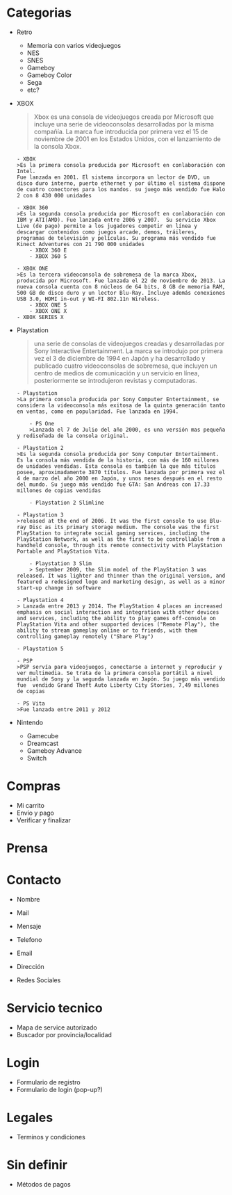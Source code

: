 # Categorias

-   Retro
    -   Memoria con varios videojuegos
    -   NES
    -   SNES
    -   Gameboy
    -   Gameboy Color
    -   Sega
    -   etc?
-   XBOX

    > Xbox es una consola de videojuegos creada por Microsoft que incluye una serie de videoconsolas desarrolladas por la misma compañía. La marca fue introducida por primera vez el 15 de noviembre de 2001 en los Estados Unidos, con el lanzamiento de la consola Xbox.

        - XBOX
        >Es la primera consola producida por Microsoft en conlaboración con Intel.
        Fue lanzada en 2001. El sistema incorpora un lector de DVD, un disco duro interno, puerto ethernet y por último el sistema dispone de cuatro conectores para los mandos. su juego más vendido fue Halo 2 con 8 430 000 unidades

        - XBOX 360
        >Es la segunda consola producida por Microsoft en conlaboración con IBM y ATI(AMD). Fue lanzada entre 2006 y 2007.  Su servicio Xbox Live (de pago) permite a los jugadores competir en línea y descargar contenidos como juegos arcade, demos, tráileres, programas de televisión y películas. Su programa más vendido fue Kinect Adventures con 21 790 000 unidades
            - XBOX 360 E
            - XBOX 360 S

        - XBOX ONE
        >Es la tercera videoconsola de sobremesa de la marca Xbox, producida por Microsoft. Fue lanzada el 22 de noviembre de 2013. La nueva consola cuenta con 8 núcleos de 64 bits, 8 GB de memoria RAM, 500 GB de disco duro y un lector Blu-Ray. Incluye además conexiones USB 3.0, HDMI in-out y WI-FI 802.11n Wireless.
            - XBOX ONE S
            - XBOX ONE X
        - XBOX SERIES X

-   Playstation

    > una serie de consolas de videojuegos creadas y desarrolladas por Sony Interactive Entertainment. La marca se introdujo por primera vez el 3 de diciembre de 1994 en Japón y ha desarrollado y publicado cuatro videoconsolas de sobremesa, que incluyen un centro de medios de comunicación y un servicio en línea, posteriormente se introdujeron revistas y computadoras.

        - Playstation
        >La primera consola producida por Sony Computer Entertainment, se considera la videoconsola más exitosa de la quinta generación tanto en ventas, como en popularidad. Fue lanzada en 1994.

            - PS One
            >Lanzada el 7 de Julio del año 2000, es una versión mas pequeña y rediseñada de la consola original.

        - Playstation 2
        >Es la segunda consola producida por Sony Computer Entertainment. Es la consola más vendida de la historia, con más de 160 millones de unidades vendidas. Esta consola es también la que más títulos posee, aproximadamente 3870 títulos. Fue lanzada por primera vez el 4 de marzo del año 2000 en Japón, y unos meses después en el resto del mundo. Su juego más vendido fue GTA: San Andreas con 17.33 millones de copias vendidas

            - Playstation 2 Slimline

        - Playstation 3
        >released at the end of 2006. It was the first console to use Blu-ray Disc as its primary storage medium. The console was the first PlayStation to integrate social gaming services, including the PlayStation Network, as well as the first to be controllable from a handheld console, through its remote connectivity with PlayStation Portable and PlayStation Vita.

            - Playstation 3 Slim
            > September 2009, the Slim model of the PlayStation 3 was released. It was lighter and thinner than the original version, and featured a redesigned logo and marketing design, as well as a minor start-up change in software

        - Playstation 4
        > Lanzada entre 2013 y 2014. The PlayStation 4 places an increased emphasis on social interaction and integration with other devices and services, including the ability to play games off-console on PlayStation Vita and other supported devices ("Remote Play"), the ability to stream gameplay online or to friends, with them controlling gameplay remotely ("Share Play")

        - Playstation 5

        - PSP
        >PSP servía para videojuegos, conectarse a internet y reproducir y ver multimedia. Se trata de la primera consola portátil a nivel mundial de Sony y la segunda lanzada en Japón. Su juego más vendido fue  vendido	Grand Theft Auto Liberty City Stories, 7,49 millones de copias

        - PS Vita
        >Fue lanzada entre 2011 y 2012

-   Nintendo
    -   Gamecube
    -   Dreamcast
    -   Gameboy Advance
    -   Switch

# Compras

-   Mi carrito
-   Envío y pago
-   Verificar y finalizar

# Prensa

# Contacto

-   Nombre
-   Mail
-   Mensaje

-   Telefono
-   Email
-   Dirección
-   Redes Sociales

# Servicio tecnico

-   Mapa de service autorizado
-   Buscador por provincia/localidad

# Login

-   Formulario de registro
-   Formulario de login (pop-up?)

# Legales

-   Terminos y condiciones

# Sin definir

-   Métodos de pagos
